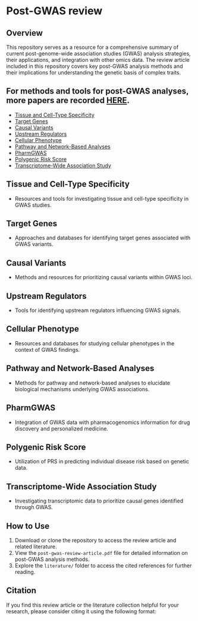 # Post-GWAS review

## Overview
This repository serves as a resource for a comprehensive summary of current post-genome-wide association studies (GWAS) analysis strategies, their applications, and integration with other omics data. The review article included in this repository covers key post-GWAS analysis methods and their implications for understanding the genetic basis of complex traits.

## For methods and tools for post-GWAS analyses, more papers are recorded [HERE](https://github.com/LPH-BIG/Post-GWAS-review).

- [Tissue and Cell-Type Specificity](#Tissue-and-Cell-Type-Specificity)
- [Target Genes](#Target-Genes)
- [Causal Variants](#Causal-Variants)
- [Upstream Regulators](#Upstream-Regulators)
- [Cellular Phenotype](#Cellular-Phenotype)
- [Pathway and Network-Based Analyses](#Pathway-and-Network-Based-Analyses)
- [PharmGWAS](#PharmGWAS)
- [Polygenic Risk Score](#Polygenic-Risk-Score)
- [Transcriptome-Wide Association Study](#Transcriptome-Wide-Association-Study)

## Tissue and Cell-Type Specificity
- Resources and tools for investigating tissue and cell-type specificity in GWAS studies.

## Target Genes
- Approaches and databases for identifying target genes associated with GWAS variants.

## Causal Variants 
- Methods and resources for prioritizing causal variants within GWAS loci.

## Upstream Regulators
- Tools for identifying upstream regulators influencing GWAS signals.

## Cellular Phenotype
- Resources and databases for studying cellular phenotypes in the context of GWAS findings.

## Pathway and Network-Based Analyses 
- Methods for pathway and network-based analyses to elucidate biological mechanisms underlying GWAS associations.

## PharmGWAS 
- Integration of GWAS data with pharmacogenomics information for drug discovery and personalized medicine.

## Polygenic Risk Score
- Utilization of PRS in predicting individual disease risk based on genetic data.

## Transcriptome-Wide Association Study
- Investigating transcriptomic data to prioritize causal genes identified through GWAS.



## How to Use
1. Download or clone the repository to access the review article and related literature.
2. View the `post-gwas-review-article.pdf` file for detailed information on post-GWAS analysis methods.
3. Explore the `literature/` folder to access the cited references for further reading.

## Citation
If you find this review article or the literature collection helpful for your research, please consider citing it using the following format:
